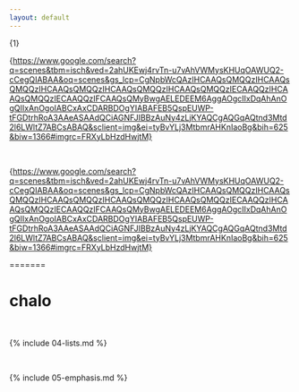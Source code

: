 ```yaml
---
layout: default
---
```


{1}




{https://www.google.com/search?q=scenes&tbm=isch&ved=2ahUKEwj4rvTn-u7vAhVWMysKHUqOAWUQ2-cCegQIABAA&oq=scenes&gs_lcp=CgNpbWcQAzIHCAAQsQMQQzIHCAAQsQMQQzIHCAAQsQMQQzIHCAAQsQMQQzIHCAAQsQMQQzIECAAQQzIHCAAQsQMQQzIECAAQQzIFCAAQsQMyBwgAELEDEEM6AggAOgcIIxDqAhAnOgQIIxAnOgoIABCxAxCDARBDOgYIABAFEB5QspEUWP-tFGDtrhRoA3AAeASAAdQCiAGNFJIBBzAuNy4zLjKYAQCgAQGqAQtnd3Mtd2l6LWltZ7ABCsABAQ&sclient=img&ei=tyBvYLj3MtbmrAHKnIaoBg&bih=625&biw=1366#imgrc=FRXyLbHzdHwjtM}

<br>

{https://www.google.com/search?q=scenes&tbm=isch&ved=2ahUKEwj4rvTn-u7vAhVWMysKHUqOAWUQ2-cCegQIABAA&oq=scenes&gs_lcp=CgNpbWcQAzIHCAAQsQMQQzIHCAAQsQMQQzIHCAAQsQMQQzIHCAAQsQMQQzIHCAAQsQMQQzIECAAQQzIHCAAQsQMQQzIECAAQQzIFCAAQsQMyBwgAELEDEEM6AggAOgcIIxDqAhAnOgQIIxAnOgoIABCxAxCDARBDOgYIABAFEB5QspEUWP-tFGDtrhRoA3AAeASAAdQCiAGNFJIBBzAuNy4zLjKYAQCgAQGqAQtnd3Mtd2l6LWltZ7ABCsABAQ&sclient=img&ei=tyBvYLj3MtbmrAHKnIaoBg&bih=625&biw=1366#imgrc=FRXyLbHzdHwjtM}

=======
# chalo

<br>

{% include 04-lists.md %}

<br>

{% include 05-emphasis.md %}